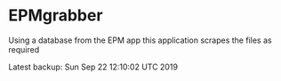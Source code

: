 # EPMgrabber
Using a database from the EPM app this application scrapes the files as required


Latest backup: Sun Sep 22 12:10:02 UTC 2019
